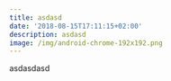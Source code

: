 ```yaml
---
title: asdasd
date: '2018-08-15T17:11:15+02:00'
description: asdasd
image: /img/android-chrome-192x192.png
---
```

asdasdasd
